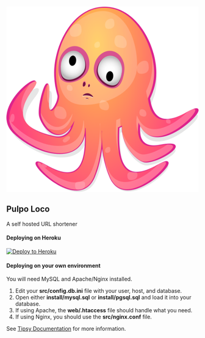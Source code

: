 ![Pulpo Loco](https://raw.githubusercontent.com/arzynik/pulpoloco/master/web/pulpo.svg)

## Pulpo Loco

A self hosted URL shortener


#### Deploying on Heroku

[![Deploy to Heroku](https://www.herokucdn.com/deploy/button.svg)](https://heroku.com/deploy)


#### Deploying on your own environment

You will need MySQL and Apache/Nginx installed.

1. Edit your **src/config.db.ini** file with your user, host, and database.
1. Open either **install/mysql.sql** or **install/pgsql.sql** and load it into your database.
1. If using Apache, the **web/.htaccess** file should handle what you need.
1. If using Nginx, you should use the **src/nginx.conf** file.


See [Tipsy Documentation](https://github.com/arzynik/tipsy/wiki) for more information.
